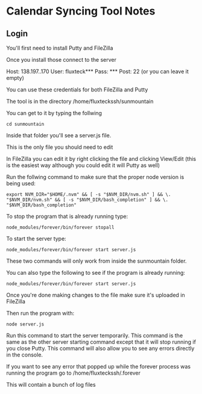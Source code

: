# Calendar Syncing Tool Notes

## Login

You'll first need to install Putty and FileZilla

Once you install those connect to the server

Host: 138.197..170
User: fluxteck***
Pass: ***
Post: 22 (or you can leave it empty)

You can use these credentials for both FileZilla and Putty

The tool is in the directory /home/fluxteckssh/sunmountain

You can get to it by typing the follwing

`cd sunmountain`

Inside that folder you'll see a server.js file.

This is the only file you should need to edit

In FileZilla you can edit it by right clicking the file and clicking View/Edit (this is the easiest way although you could edit it will Putty as well)

Run the follwing command to make sure that the proper node version is being used:

`export NVM_DIR="$HOME/.nvm" && [ -s "$NVM_DIR/nvm.sh" ] && \. "$NVM_DIR/nvm.sh" && [ -s "$NVM_DIR/bash_completion" ] && \. "$NVM_DIR/bash_completion"`

To stop the program that is already running type:

`node_modules/forever/bin/forever stopall`

To start the server type:

`node_modules/forever/bin/forever start server.js`

These two commands will only work from inside the sunmountain folder.

You can also type the following to see if the program is already running:

`node_modules/forever/bin/forever start server.js`

Once you're done making changes to the file make sure it's uploaded in FileZilla

Then run the program with:

`node server.js`

Run this command to start the server temporarily. This command is the same as the other server starting command except that it will stop running if you close Putty. This command will also allow you to see any errors directly in the console.

If you want to see any error that popped up while the forever process was running the program go to /home/fluxteckssh/.forever

This will contain a bunch of log files

